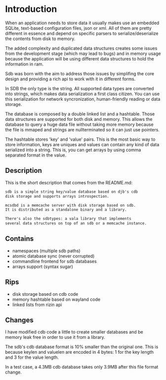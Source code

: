 Introduction
============

When an application needs to store data it usually makes use an embedded SQLite, text-based configuration files, json or xml. All of them are pretty different in essence and depend on specific parsers to serialize/deserialize the contents from disk to memory.

The added complexity and duplicated data structures creates some issues from the development stage (which may lead to bugs) and in memory usage because the application will be using different data structures to hold the information in ram.

Sdb was born with the aim to address those issues by simplifing the core design and providing a rich api to work with it in different forms.

In SDB the only type is the string. All supported data types are converted into strings, which makes data serialization a first class citizen. You can use this serialization for network syncronization, human-friendly reading or data storage.

The database is composed by a double linked list and a hashtable. Those data structures are supported for both disk and memory. This allows the database to query a huge data file without taking more memory because the file is mmaped and strings are nullterminated so it can just use pointers.

The hashtable stores 'key' and 'value' pairs. This is the most basic way to store information, keys are uniques and values can contain any kind of data serialized into a string. This is, you can get arrays by using comma separated format in the value.

Description
-----------

This is the short description that comes from the README.md:
```md
sdb is a simple string key/value database based on djb's cdb
disk storage and supports arrays introspection.

mcsdbd is a memcache server with disk storage based on sdb.
It is distributed as a standalone binary and a library.

There's also the sdbtypes: a vala library that implements
several data structures on top of an sdb or a memcache instance.
```

Contains
--------

- namespaces (multiple sdb paths)
- atomic database sync (never corrupted)
- commandline frontend for sdb databases
- arrays support (syntax sugar)

Rips
----
- disk storage based on cdb code
- memory hashtable based on wayland code
- linked lists from rizin api

Changes
-------

I have modified cdb code a little to create smaller databases and
be memory leak free in order to use it from a library.

The sdb's cdb database format is 10% smaller than the original
one. This is because keylen and valuelen are encoded in 4 bytes:
1 for the key length and 3 for the value length.

In a test case, a 4.3MB cdb database takes only 3.9MB after this
file format change.
